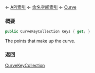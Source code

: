 ← [API索引](Api-Index) ← [命名空间索引](Namespace-Index) ← [Curve](VRageMath.Curve)

### 概要

```csharp
public CurveKeyCollection Keys { get; }
```

The points that make up the curve.

### 返回

[CurveKeyCollection](VRageMath.CurveKeyCollection)

